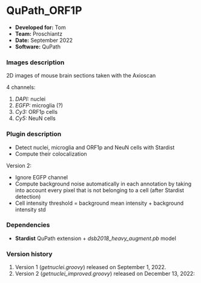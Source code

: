 # QuPath_ORF1P

* **Developed for:** Tom
* **Team:** Proschiantz
* **Date:** September 2022
* **Software:** QuPath

### Images description

2D images of mouse brain sections taken with the Axioscan

4 channels: 
  1. *DAPI:* nuclei
  2. *EGFP:* microglia (?)
  3. *Cy3:* ORF1p cells
  4. *Cy5:* NeuN cells

### Plugin description

* Detect nuclei, microglia and ORF1p and NeuN cells with Stardist
* Compute their colocalization

Version 2:
* Ignore EGFP channel
* Compute background noise automatically in each annotation by taking into account every pixel that is not belonging to a cell (after Stardist detection)
* Cell intensity threshold = background mean intensity + background intensity std

### Dependencies

* **Stardist** QuPath extension +  *dsb2018_heavy_augment.pb* model

### Version history

1. Version 1 (*getnuclei.groovy*) released on September 1, 2022.
2. Version 2 (*getnuclei_improved.groovy*) released on December 13, 2022:
